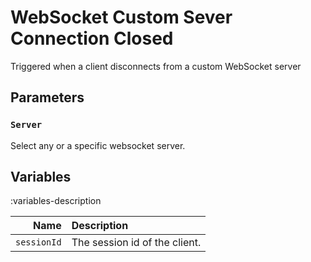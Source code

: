 # WebSocket Custom Sever Connection Closed
Triggered when a client disconnects from a custom WebSocket server

## Parameters

### `Server`
Select any or a specific websocket server.

## Variables
:variables-description

Name | Description
----:|:------------
`sessionId` | The session id of the client.